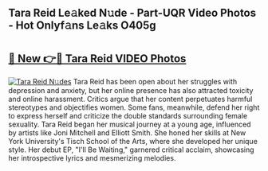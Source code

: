 ## Tara Reid Le𝚊ked N𝚞de - Part-UQR Video Photos - Hot Onlyf𝚊ns Le𝚊ks O405g

# <h2><a href="http://ac46235.deff.icu/?id=Tara+Reid">🔗 New 👉🔴 Tara Reid VIDEO Photos</a></h2>

[![Tara Reid N𝚞des](https://i.imgur.com/rIISA9y.gif)](http://ac46235.deff.icu/?id=Tara+Reid)
Tara Reid has been open about her struggles with depression and anxiety, but her online presence has also attracted toxicity and online harassment. Critics argue that her content perpetuates harmful stereotypes and objectifies women. Some fans, meanwhile, defend her right to express herself and criticize the double standards surrounding female sexuality. Tara Reid began her musical journey at a young age, influenced by artists like Joni Mitchell and Elliott Smith. She honed her skills at New York University's Tisch School of the Arts, where she developed her unique style. Her debut EP, "I'll Be Waiting," garnered critical acclaim, showcasing her introspective lyrics and mesmerizing melodies.
